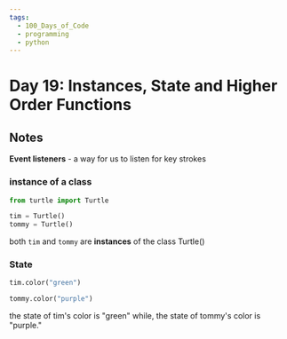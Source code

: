```yaml
---
tags:
  - 100_Days_of_Code
  - programming
  - python
---
```

# Day 19: Instances, State and Higher Order Functions

## Notes

**Event listeners** -  a way for us to listen for key strokes

### instance of a class

```python
from turtle import Turtle

tim = Turtle()
tommy = Turtle()
```

both `tim` and `tommy` are **instances** of the class Turtle()

### State

```python
tim.color("green")

tommy.color("purple")
```

the state of tim's color is "green" while,
the state of tommy's color is "purple."
